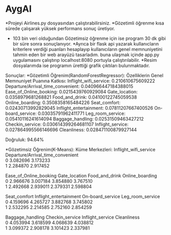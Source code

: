 # AygAI

*Projeyi Airlines.py dosyasından çalıştırabilirsiniz.
*Gözetimli öğrenme kısa sürede çalışarak yüksek performans sonuç üretiyor.
* 103 bin veri olduğundan Gözetimsiz öğrenme için ise program 30 dk gibi bir süre sonra sonuçlanıyor.
*Ayrıca bir flask api yazarak kullanıcların kriterlere verdiği puanları hesaplayıp kullanıcıların genel memnuniyetini tahmin eden bir web arayüzü tasarladım. buna ulaşmak içinde app.py uygulamasını çalıştırıp localhost:8080 portuyla çalıştırılabilir.
*Resim dosyalarımda ise programın ürettiği grafik çıktıları bulunmaktadır.

Sonuçlar:
*Gözetimli Öğrenim(RandomForestRegressor):
Özelliklerin Genel Memnuniyet Puanına Katkısı:
Inflight_wifi_service: 0.210610675609222
Departure/Arrival_time_convenient: 0.040966447184388015
Ease_of_Online_booking: 0.0215439760929084
Gate_location: 0.0358979681268821
Food_and_drink: 0.04100122745059538
Online_boarding: 0.3508358165484226
Seat_comfort: 0.02430713992829045
Inflight_entertainment: 0.07811207667400526
On-board_service: 0.03035791962411771
Leg_room_service: 0.05410116241614094
Baggage_handling: 0.02531509463427212
Checkin_service: 0.030614399264681107
Inflight_service: 0.027864995566146696
Cleanliness: 0.028471100879927144

Doğruluk: 94.64%

*Gözetimsiz Öğrenim(K-Means):
Küme Merkezleri:
   Inflight_wifi_service  Departure/Arrival_time_convenient  \
0               3.082696                           3.173233   
1               2.284870                           2.917452   

   Ease_of_Online_booking  Gate_location  Food_and_drink  Online_boarding  \
0                2.966676       3.007184        3.854880         3.767510   
1                2.492668       2.939011        2.379331         2.598804   

   Seat_comfort  Inflight_entertainment  On-board_service  Leg_room_service  \
0      4.159696                4.265727          3.882768          3.745802   
1      2.532295                2.214585          2.752160          2.854259   

   Baggage_handling  Checkin_service  Inflight_service  Cleanliness  
0          4.053994         3.618599          4.068639     4.038812  
1          3.099372         2.908178          3.101423     2.337981  
